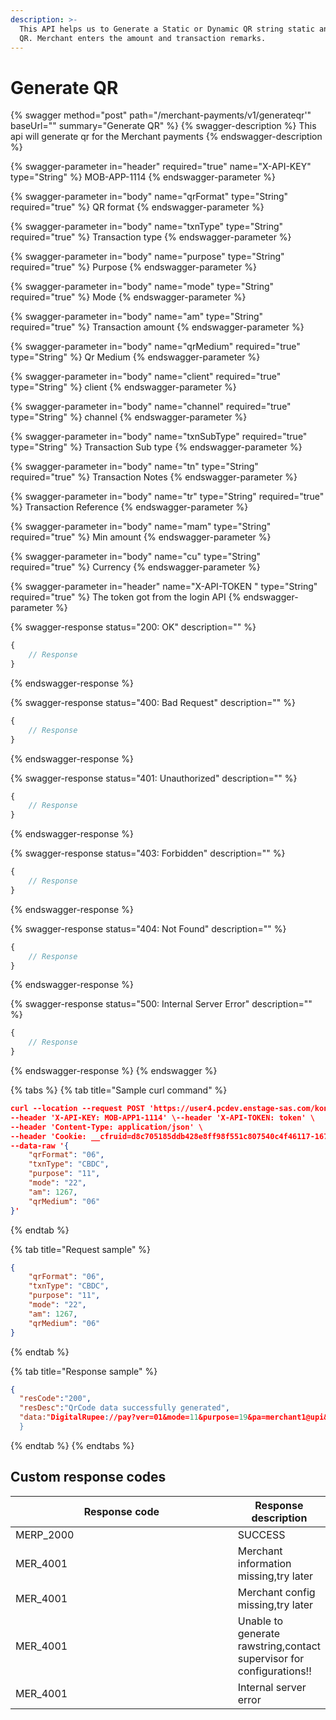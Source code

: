 ```yaml
---
description: >-
  This API helps us to Generate a Static or Dynamic QR string static and dynamic
  QR. Merchant enters the amount and transaction remarks.
---
```


# Generate QR



{% swagger method="post" path="/merchant-payments/v1/generateqr'" baseUrl="<domain>" summary="Generate QR" %}
{% swagger-description %}
This api will generate qr for the Merchant payments 
{% endswagger-description %}

{% swagger-parameter in="header" required="true" name="X-API-KEY" type="String" %}
MOB-APP-1114
{% endswagger-parameter %}

{% swagger-parameter in="body" name="qrFormat" type="String" required="true" %}
QR format
{% endswagger-parameter %}

{% swagger-parameter in="body" name="txnType" type="String" required="true" %}
Transaction type
{% endswagger-parameter %}

{% swagger-parameter in="body" name="purpose" type="String" required="true" %}
Purpose
{% endswagger-parameter %}

{% swagger-parameter in="body" name="mode" type="String" required="true" %}
Mode
{% endswagger-parameter %}

{% swagger-parameter in="body" name="am" type="String" required="true" %}
Transaction amount
{% endswagger-parameter %}

{% swagger-parameter in="body" name="qrMedium" required="true" type="String" %}
Qr Medium
{% endswagger-parameter %}

{% swagger-parameter in="body" name="client" required="true" type="String" %}
client
{% endswagger-parameter %}

{% swagger-parameter in="body" name="channel" required="true" type="String" %}
channel
{% endswagger-parameter %}

{% swagger-parameter in="body" name="txnSubType" required="true" type="String" %}
Transaction Sub type 
{% endswagger-parameter %}

{% swagger-parameter in="body" name="tn" type="String" required="true" %}
Transaction Notes
{% endswagger-parameter %}

{% swagger-parameter in="body" name="tr" type="String" required="true" %}
Transaction Reference
{% endswagger-parameter %}

{% swagger-parameter in="body" name="mam" type="String" required="true" %}
Min amount
{% endswagger-parameter %}

{% swagger-parameter in="body" name="cu" type="String" required="true" %}
Currency
{% endswagger-parameter %}

{% swagger-parameter in="header" name="X-API-TOKEN " type="String" required="true" %}
The token got from the login API
{% endswagger-parameter %}

{% swagger-response status="200: OK" description="" %}
```javascript
{
    // Response
}
```
{% endswagger-response %}

{% swagger-response status="400: Bad Request" description="" %}
```javascript
{
    // Response
}
```
{% endswagger-response %}

{% swagger-response status="401: Unauthorized" description="" %}
```javascript
{
    // Response
}
```
{% endswagger-response %}

{% swagger-response status="403: Forbidden" description="" %}
```javascript
{
    // Response
}
```
{% endswagger-response %}

{% swagger-response status="404: Not Found" description="" %}
```javascript
{
    // Response
}
```
{% endswagger-response %}

{% swagger-response status="500: Internal Server Error" description="" %}
```javascript
{
    // Response
}
```
{% endswagger-response %}
{% endswagger %}

{% tabs %}
{% tab title="Sample curl command" %}
```json
curl --location --request POST 'https://user4.pcdev.enstage-sas.com/kong/merchant-payments/v1/generateqr' \
--header 'X-API-KEY: MOB-APP1-1114' \--header 'X-API-TOKEN: token' \
--header 'Content-Type: application/json' \
--header 'Cookie: __cfruid=d8c705185ddb428e8ff98f551c807540c4f46117-1673865636; JSESSIONID=DC392599DE2882D53CD7BE62321D73B6; JSESSIONID=FA8665A348AC9F06EAD159DA259BB58F' \
--data-raw '{
    "qrFormat": "06",
    "txnType": "CBDC",
    "purpose": "11",
    "mode": "22",
    "am": 1267,
    "qrMedium": "06"
}'

```
{% endtab %}

{% tab title="Request sample" %}
```json
{
    "qrFormat": "06",
    "txnType": "CBDC",
    "purpose": "11",
    "mode": "22",
    "am": 1267,
    "qrMedium": "06"
}
```
{% endtab %}

{% tab title="Response sample" %}
```json
{
  "resCode":"200",
  "resDesc":"QrCode data successfully generated",
  "data:"DigitalRupee://pay?ver=01&mode=11&purpose=19&pa=merchant1@upi&pn=MERCHANT1&mc=5611&mid=1001&mtid=1&qrMedium=06&pincode=600113&am=100"
  }
```
{% endtab %}
{% endtabs %}

## Custom response codes

<table><thead><tr><th width="373">Response code</th><th>Response description</th></tr></thead><tbody><tr><td>MERP_2000</td><td>SUCCESS</td></tr><tr><td>MER_4001</td><td>Merchant information missing,try later</td></tr><tr><td>MER_4001</td><td>Merchant config missing,try later</td></tr><tr><td>MER_4001</td><td>Unable to generate rawstring,contact supervisor for configurations!!</td></tr><tr><td>MER_4001</td><td>Internal server error</td></tr></tbody></table>

## &#x20;
